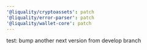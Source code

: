 ```yaml
---
'@liquality/cryptoassets': patch
'@liquality/error-parser': patch
'@liquality/wallet-core': patch
---
```


test: bump another next version from develop branch
